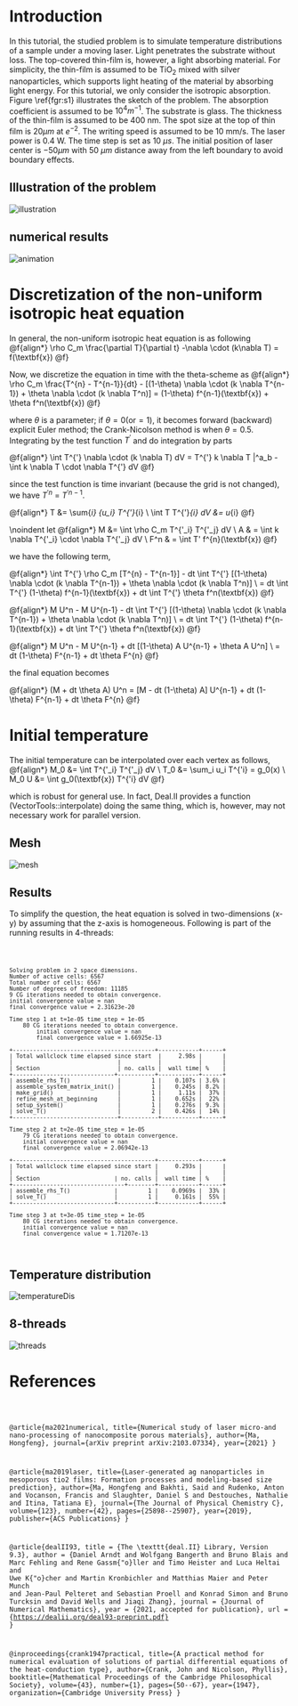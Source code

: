 
# Introduction
In this tutorial, the studied problem is to simulate temperature distributions of a sample under a moving laser. Light penetrates the substrate without loss. The top-covered thin-film is, however, a light absorbing material. For simplicity, the thin-film is assumed to be TiO$_2$ mixed with silver nanoparticles, which supports light heating of the material by absorbing light energy. For this tutorial, we only consider the isotropic absorption. Figure \ref{fgr:s1} illustrates the sketch of the problem. The absorption coefficient is assumed to be $10^4 m^{-1}$. The substrate is glass. The thickness of the thin-film is assumed to be 400 nm. The spot size at the top of thin film is $20 \mu m$ at $e^{-2}$. The writing speed is assumed to be 10 mm/s. The laser power is 0.4 W. The time step is set as 10 $\mu s$. The initial position of laser center is $-50 \mu m$ with 50 $\mu m$ distance away from the left boundary to avoid boundary effects.

## Illustration of the problem

![illustration](./doc/structure-2d.png)

## numerical results
![animation](./doc/animation.gif)

# Discretization of the non-uniform isotropic heat equation
In general, the non-uniform isotropic heat equation is as following
@f{align*}
    \rho C_m \frac{\partial T}{\partial t} -\nabla \cdot (k\nabla T) = f(\textbf{x})
@f}

Now, we discretize the equation in time with the theta-scheme  as
@f{align*}
    \rho C_m \frac{T^{n} - T^{n-1}}{dt} - [(1-\theta) \nabla \cdot (k \nabla T^{n-1}) + \theta \nabla \cdot (k \nabla T^n)] = (1-\theta) f^{n-1}(\textbf{x}) + \theta f^n(\textbf{x})
@f}

where $\theta$ is a parameter; if $\theta = 0 (\text{or} = 1)$, it becomes forward (backward) explicit Euler method; the Crank-Nicolson method is when $\theta = 0.5$. Integrating by the test function $T^{'}$ and do integration by parts

@f{align*}
    \int T^{'} \nabla \cdot (k \nabla T) dV = T^{'} k \nabla T |^a_b - \int k \nabla T \cdot \nabla T^{'} dV
@f}

since the test function is time invariant (because the grid is not changed), we have $T^{'n}$ = $T^{'n-1}$.

@f{align*}
    T &= \sum{_i} {u_i} T^{'}_{i} \\
    \int T T^{'}_{i} dV &= u_{i}
@f}

\noindent let 
@f{align*}
    M &= \int \rho C_m T^{'_i} T^{'_j} dV  \\
    A & = \int k \nabla T^{'_i} \cdot \nabla T^{'_j} dV \\
    F^n & = \int T' f^{n}(\textbf{x})
@f}

we have the following term,

@f{align*}
    \int T^{'} \rho C_m [T^{n} - T^{n-1}] - dt \int T^{'} [(1-\theta) \nabla \cdot (k \nabla T^{n-1}) + \theta \nabla \cdot (k \nabla T^n)] \\ = dt \int T^{'} (1-\theta) f^{n-1}(\textbf{x}) + dt \int T^{'} \theta f^n(\textbf{x})
@f}

@f{align*}
    M U^n - M U^{n-1} - dt \int T^{'} [(1-\theta) \nabla \cdot (k \nabla T^{n-1}) + \theta \nabla \cdot (k \nabla T^n)] \\ = dt \int T^{'} (1-\theta) f^{n-1}(\textbf{x}) + dt \int T^{'} \theta f^n(\textbf{x})
@f}

@f{align*}
    M U^n - M U^{n-1} + dt [(1-\theta) A U^{n-1} + \theta A U^n] \\ = dt (1-\theta) F^{n-1} + dt \theta F^{n}
@f}

the final equation becomes

@f{align*}
    (M + dt \theta A) U^n = [M - dt (1-\theta) A] U^{n-1} + dt (1-\theta) F^{n-1} + dt \theta F^{n}
@f}

# Initial temperature
The initial temperature can be interpolated over each vertex as follows,
@f{align*}
    M_0 &= \int T^{'_i} T^{'_j} dV  \\
    T_0 &= \sum_i u_i T^{'i}  = g_0(x) \\
    M_0 U &= \int g_0(\textbf{x}) T^{'i} dV
@f}

which is robust for general use. In fact, Deal.II provides a function (VectorTools::interpolate) doing the same thing, which is, however, may not necessary work for parallel version.

## Mesh

![mesh](./doc/mesh-2d.png)

## Results
To simplify the question, the heat equation is solved in two-dimensions (x-y) by assuming that the z-axis is homogeneous. Following is part of the running results in 4-threads:

<code>
	
    Solving problem in 2 space dimensions.
	Number of active cells: 6567
	Total number of cells: 6567
	Number of degrees of freedom: 11185
	9 CG iterations needed to obtain convergence.
	initial convergence value = nan
	final convergence value = 2.31623e-20
	
    Time step 1 at t=1e-05 time_step = 1e-05
        80 CG iterations needed to obtain convergence.
	        initial convergence value = nan
	        final convergence value = 1.66925e-13
            
    +------------------------------------------+------------+------+
    | Total wallclock time elapsed since start  |     2.98s |      |
    |                               |           |           |      |
    | Section                       | no. calls |  wall time| %    |
    +------------------------------+-----------+------------+------+
    | assemble_rhs_T()              |         1 |    0.107s | 3.6% |
    | assemble_system_matrix_init() |         1 |    0.245s | 8.2% |
    | make_grid()                   |         1 |     1.11s |  37% |
    | refine_mesh_at_beginning      |         1 |    0.652s |  22% |
    | setup_system()                |         1 |    0.276s | 9.3% |
    | solve_T()                     |         2 |    0.426s |  14% |
    +-------------------------------+-----------+-----------+------+

    Time step 2 at t=2e-05 time_step = 1e-05
        79 CG iterations needed to obtain convergence.
	    initial convergence value = nan
	    final convergence value = 2.06942e-13
        
    +------------------------------------------+------------+------+
    | Total wallclock time elapsed since start |     0.293s |      |
    |                                          |            |      |
    | Section                      | no. calls |  wall time | %    |
    +---------------------------------+--------+------------+------+
    | assemble_rhs_T()             |         1 |    0.0969s |  33% |
    | solve_T()                    |         1 |     0.161s |  55% |
    +------------------------------+-----------+------------+------+

    Time step 3 at t=3e-05 time_step = 1e-05
        80 CG iterations needed to obtain convergence.
	    initial convergence value = nan
	    final convergence value = 1.71207e-13

</code>


## Temperature distribution
![temperatureDis](./doc/temperature-2d.png)

## 8-threads
![threads](./doc/threads-2d.png)

# References
<code>
	
@article{ma2021numerical,
  title={Numerical study of laser micro-and nano-processing of nanocomposite porous materials},
  author={Ma, Hongfeng},
  journal={arXiv preprint arXiv:2103.07334},
  year={2021}
}

@article{ma2019laser,
  title={Laser-generated ag nanoparticles in mesoporous tio2 films: Formation processes and modeling-based size prediction},
  author={Ma, Hongfeng and Bakhti, Said and Rudenko, Anton and Vocanson, Francis and Slaughter, Daniel S and Destouches, Nathalie and Itina, Tatiana E},
  journal={The Journal of Physical Chemistry C},
  volume={123},
  number={42},
  pages={25898--25907},
  year={2019},
  publisher={ACS Publications}
}

@article{dealII93,
  title     = {The \texttt{deal.II} Library, Version 9.3},
  author    = {Daniel Arndt and Wolfgang Bangerth and Bruno Blais and
               Marc Fehling and Rene Gassm{\"o}ller and Timo Heister
               and Luca Heltai and Uwe K{\"o}cher and Martin
               Kronbichler and Matthias Maier and Peter Munch and
               Jean-Paul Pelteret and Sebastian Proell and Konrad
               Simon and Bruno Turcksin and David Wells and Jiaqi
               Zhang},
  journal   = {Journal of Numerical Mathematics},
  year      = {2021, accepted for publication},
  url       = {https://dealii.org/deal93-preprint.pdf}
}

@inproceedings{crank1947practical,
  title={A practical method for numerical evaluation of solutions of partial differential equations of the heat-conduction type},
  author={Crank, John and Nicolson, Phyllis},
  booktitle={Mathematical Proceedings of the Cambridge Philosophical Society},
  volume={43},
  number={1},
  pages={50--67},
  year={1947},
  organization={Cambridge University Press}
}

</code>
